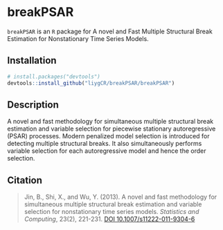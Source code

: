 # breakPSAR
`breakPSAR` is an `R` package for A novel and Fast Multiple Structural Break Estimation for Nonstationary Time Series Models.

## Installation
```r
# install.packages("devtools")
devtools::install_github("liygCR/breakPSAR/breakPSAR")
```

## Description
A novel and fast methodology for simultaneous multiple structural break
estimation and variable selection for piecewise stationary autoregressive (PSAR)
processes. Modern penalized model selection is introduced for detecting multiple 
structural breaks. It also simultaneously performs variable selection for each 
autoregressive model and hence the order selection.

## Citation
> Jin, B., Shi, X., and Wu, Y. (2013). A novel and fast methodology for simultaneous multiple structural break estimation and variable selection for nonstationary time series models. *Statistics and Computing*, 23(2), 221-231. [DOI 10.1007/s11222-011-9304-6](https://link.springer.com/article/10.1007/s11222-011-9304-6)
 
